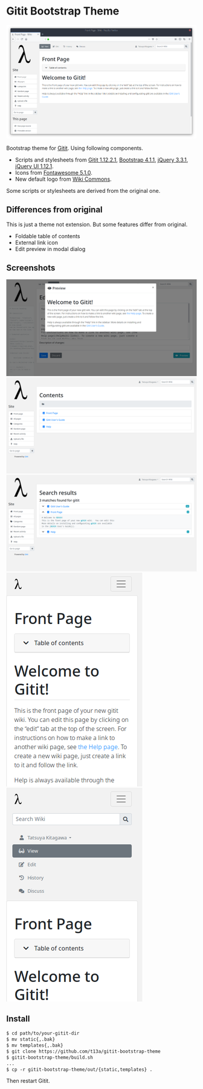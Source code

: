 # Gitit Bootstrap Theme

![Screenshot](doc/img/screenshot.png)

Bootstrap theme for [Gitit](https://github.com/jgm/gitit/).  Using following components.

-  Scripts and stylesheets from [Gitit 1.12.2.1](https://github.com/jgm/gitit/), [Bootstrap 4.1.1](https://getbootstrap.com/), [jQuery 3.3.1](https://jquery.com/), [jQuery UI 1.12.1](https://jqueryui.com/).
-  Icons from [Fontawesome 5.1.0](https://fontawesome.com/).
-  New default logo from [Wiki Commons](https://commons.wikimedia.org/wiki/File:Lambda_lc.svg).

Some scripts or stylesheets are derived from the original one.

## Differences from original

This is just a theme not extension. But some features differ from original.

-  Foldable table of contents
-  External link icon
-  Edit preview in modal dialog

## Screenshots

![Screenshot (Edit preview)](doc/img/screenshot-edit-preview.png)
![Screenshot (Index)](doc/img/screenshot-index.png)
![Screenshot (Search)](doc/img/screenshot-search.png)
![Screenshot (Home - Mobile)](doc/img/screenshot-home-mobile.png)
![Screenshot (Home - Mobile - Expanded)](doc/img/screenshot-home-mobile-expanded.png)

## Install

    $ cd path/to/your-gitit-dir
    $ mv static{,.bak}
    $ mv templates{,.bak}
    $ git clone https://github.com/t13a/gitit-bootstrap-theme
    $ gitit-bootstrap-theme/build.sh
    ...
    $ cp -r gitit-bootstrap-theme/out/{static,templates} .

Then restart Gitit.
